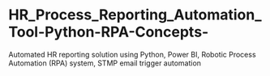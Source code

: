 # HR_Process_Reporting_Automation_Tool-Python-RPA-Concepts-
Automated HR reporting solution using Python, Power BI, Robotic Process Automation (RPA) system, STMP email trigger automation
